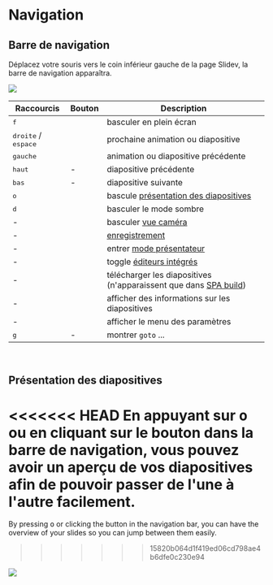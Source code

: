 # Navigation

## Barre de navigation

Déplacez votre souris vers le coin inférieur gauche de la page Slidev, la barre de navigation apparaîtra.

![](/screenshots/navbar.png)

| Raccourcis | Bouton | Description |
| --- | --- | --- |
| <kbd>f</kbd> | <carbon-maximize class="inline-icon-btn"/> <carbon-minimize class="inline-icon-btn"/> | basculer en plein écran |
| <kbd>droite</kbd> / <kbd>espace</kbd> | <carbon-arrow-right class="inline-icon-btn"/> | prochaine animation ou diapositive |
| <kbd>gauche</kbd> | <carbon-arrow-left class="inline-icon-btn"/> | animation ou diapositive précédente |
| <kbd>haut</kbd> | - | diapositive précédente |
| <kbd>bas</kbd> | - | diapositive suivante |
| <kbd>o</kbd> | <carbon-apps class="inline-icon-btn"/> | bascule [présentation des diapositives](#slides-overview) |
| <kbd>d</kbd> | <carbon-sun class="inline-icon-btn"/> <carbon-moon class="inline-icon-btn"/> | basculer le mode sombre |
| - | <carbon-user-avatar class="inline-icon-btn"/> | basculer [vue caméra](/guide/recording#camera-view) |
| - | <carbon-video class="inline-icon-btn"/> | [enregistrement](/guide/recording#camera-view) |
| - | <carbon-user-speaker class="inline-icon-btn"/> | entrer [mode présentateur](/guide/presenter-mode) |
| - | <carbon-edit class="inline-icon-btn"/> | toggle [éditeurs intégrés](/guide/editors#integrated-editor) |
| - | <carbon-download class="inline-icon-btn"/> | télécharger les diapositives (n'apparaissent que dans [SPA build](/guide/exporting#single-page-application-spa)) |
| - | <carbon-information class="inline-icon-btn"/> | afficher des informations sur les diapositives |
| - | <carbon-settings-Adjust class="inline-icon-btn"/> | afficher le menu des paramètres |
| <kbd>g</kbd> | - | montrer `goto` ... |

<br>

## Présentation des diapositives

<<<<<<< HEAD
En appuyant sur <kbd>o</kbd> ou en cliquant sur le bouton <carbon-user-speaker class="inline-icon-btn"/> dans la barre de navigation, vous pouvez avoir un aperçu de vos diapositives afin de pouvoir passer de l'une à l'autre facilement.
=======
By pressing <kbd>o</kbd> or clicking the <carbon-apps class="inline-icon-btn"/> button in the navigation bar, you can have the overview of your slides so you can jump between them easily.
>>>>>>> 15820b064d1f419ed06cd798ae4b6dfe0c230e94

![](/screenshots/slides-overview.png)
